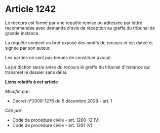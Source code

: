 # Article 1242

Le recours est formé par une requête remise ou adressée par lettre recommandée avec demande d'avis de réception au greffe du
tribunal de grande instance. 

La requête contient un bref exposé des motifs du recours et est datée et signée par son auteur. 

Les parties ne sont pas tenues de constituer avocat. 

La juridiction saisie avise du recours le greffe du tribunal d'instance qui transmet le dossier sans délai.

**Liens relatifs à cet article**

_Modifié par_:

  - Décret n°2008-1276 du 5 décembre 2008 - art. 1

_Cité par_:

  - Code de procédure civile - art. 1260-12 (V)
  - Code de procédure civile - art. 1261 (V)
